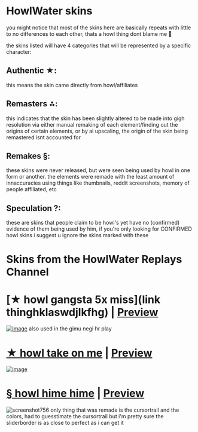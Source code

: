 # HowlWater skins

you might notice that most of the skins here are basically repeats with little to no differences to each other, thats a howl thing dont blame me 🤷

the skins listed will have 4 categories that will be represented by a specific character: 
## Authentic ★: 
this means the skin came directly from howl/affiliates

## Remasters ⁂: 
this indicates that the skin has been slightly altered to be made into gigh resolution via either manual remaking of each element/finding out the origins of certain elements, or by ai upscaling, the origin of the skin being remastered isnt accounted for

## Remakes §:
these skins were never released, but were seen being used by howl in one form or another. the elements were remade with the least amount of innaccuracies using things like thumbnails, reddit screenshots, memory of people affiliated, etc

## Speculation ?:
these are skins that people claim to be howl's yet have no (confirmed) evidence of them being used by him, if you're only looking for CONFIRMED howl skins i suggest u ignore the skins marked with these

# Skins from the HowlWater Replays Channel

# [★ howl gangsta 5x miss](link thinghklaswdjlkfhg) | [Preview](https://www.youtube.com/watch?v=GHpWsJ-XMaA)
[![image](https://github.com/nymphiaosu/howlwater-skins/assets/117044049/fc663fcc-14d2-433f-b36e-0b69df570d8b)](linksdfh)
also used in the gimu negi hr play

# [★ howl take on me](link) | [Preview](https://www.youtube.com/watch?v=TIxqM2xwAXM)
[![image](https://github.com/nymphiaosu/howlwater-skins/assets/117044049/ee04e9fa-46d2-46f7-bb3b-aa57f9a90b14)](linkdfsgikjh)


# [§ howl hime hime](link) | [Preview](https://www.youtube.com/watch?v=Hp6ZPuTWC1k)
![screenshot756](https://github.com/nymphiaosu/howlwater-skins/assets/117044049/a160fe8b-1807-438b-9a93-7946bd7744ca)
only thing that was remade is the cursortrail and the colors, had to guesstimate the cursortrail but i'm pretty sure the sliderborder is as close to perfect as i can get it





